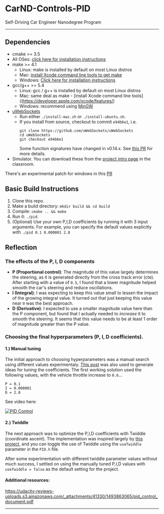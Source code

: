 # CarND-Controls-PID
Self-Driving Car Engineer Nanodegree Program

---

## Dependencies

* cmake >= 3.5
 * All OSes: [click here for installation instructions](https://cmake.org/install/)
* make >= 4.1
  * Linux: make is installed by default on most Linux distros
  * Mac: [install Xcode command line tools to get make](https://developer.apple.com/xcode/features/)
  * Windows: [Click here for installation instructions](http://gnuwin32.sourceforge.net/packages/make.htm)
* gcc/g++ >= 5.4
  * Linux: gcc / g++ is installed by default on most Linux distros
  * Mac: same deal as make - [install Xcode command line tools]((https://developer.apple.com/xcode/features/)
  * Windows: recommend using [MinGW](http://www.mingw.org/)
* [uWebSockets](https://github.com/uWebSockets/uWebSockets)
  * Run either `./install-mac.sh` or `./install-ubuntu.sh`.
  * If you install from source, checkout to commit `e94b6e1`, i.e.
    ```
    git clone https://github.com/uWebSockets/uWebSockets 
    cd uWebSockets
    git checkout e94b6e1
    ```
    Some function signatures have changed in v0.14.x. See [this PR](https://github.com/udacity/CarND-MPC-Project/pull/3) for more details.
* Simulator. You can download these from the [project intro page](https://github.com/udacity/self-driving-car-sim/releases) in the classroom.

There's an experimental patch for windows in this [PR](https://github.com/udacity/CarND-PID-Control-Project/pull/3)

## Basic Build Instructions

1. Clone this repo.
2. Make a build directory: `mkdir build && cd build`
3. Compile: `cmake .. && make`
4. Run it: `./pid`. 
5. (Optional) Use your own P,I,D coefficients by running it with 3 input arguments. For example, you can specify the default values explicitly with `./pid 0.1 0.000001 2.8`

## Reflection

### The effects of the P, I, D components  
- __P (Proportional control)__: The magnitude of this value largely determines the steering, as it is generated directly from the cross track error (cte). After starting with a value of `0.5`, I found that a lower magnitude helped smooth the car's steering and reduce oscillations.
- __I (Integral)__: I was expecting to keep this value small to lessen the impact of the growing integral value. It turned out that just keeping this value near `0` was the best approach.
- __D (Derivative)__: I expected to use a smaller magnitude value here than the P component, but found that I actually needed to *increase* it to smooth the steering. It seems that this value needs to be at least 1 order of magnitude greater than the P value.

### Choosing the final hyperparameters (P, I, D coefficients). 

#### 1.) Manual tuning  
The initial approach to choosing hyperparameters was a manual search using different values experimentaly. [This post](https://robotics.stackexchange.com/questions/167/what-are-good-strategies-for-tuning-pid-loops) was also used to generate ideas for tuning the coefficients. The first working solution used the following values, with the vehicle throttle increase to `0.6`...
```
P = 0.1
I = 0.000001
D = 2.8
```

See video here:  

[![PID Control](http://img.youtube.com/vi/innwrbbnDlw/0.jpg)](http://www.youtube.com/watch?v=innwrbbnDlw "PID Control")


#### 2.) Twiddle  
The next approach was to optimize the P,I,D coefficients with Twiddle (coordinate ascent). The implementation was inspired largely by [this project](https://github.com/jendrikjoe/UdacityProjects/blob/master/PID-Control-Project/src/PID.cpp#L35-L96), and you can toggle the use of Twiddle using the `useTwiddle` parameter in the `PID.h` file.

After some experimentation with different twiddle parameter values without much success, I settled on using the manually tuned P,I,D values with `useTwiddle = false` as the default setting for the project.


#### Additional resources:  
https://udacity-reviews-uploads.s3.amazonaws.com/_attachments/41330/1493863065/pid_control_document.pdf

---
